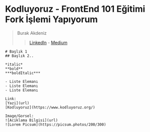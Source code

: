 # Kodluyoruz - FrontEnd 101 Eğitimi Fork İşlemi Yapıyorum
> Burak Akdeniz
> > [LinkedIn](https://www.linkedin.com/in/akdenizburakk/) - [Medium](https://akdenizburak.medium.com/)


```
# Başlık 1
## Başlık 2.. 

*italic* 
**bold**
***boldItalic***

- Liste Elemanı
- Liste Elemanı
- Liste Elemanı

Link:
[Yazi](url)
[Kodluyoruz](https://www.kodluyoruz.org/)

Image/Gorsel:
![Aciklama Bilgisi](url)
![Lorem Picsum](https://picsum.photos/200/300)

```
